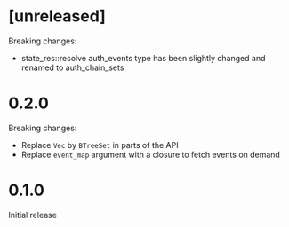 # [unreleased]

Breaking changes:

* state_res::resolve auth_events type has been slightly changed and renamed to auth_chain_sets

# 0.2.0

Breaking changes:

* Replace `Vec` by `BTreeSet` in parts of the API
* Replace `event_map` argument with a closure to fetch events on demand

# 0.1.0

Initial release
